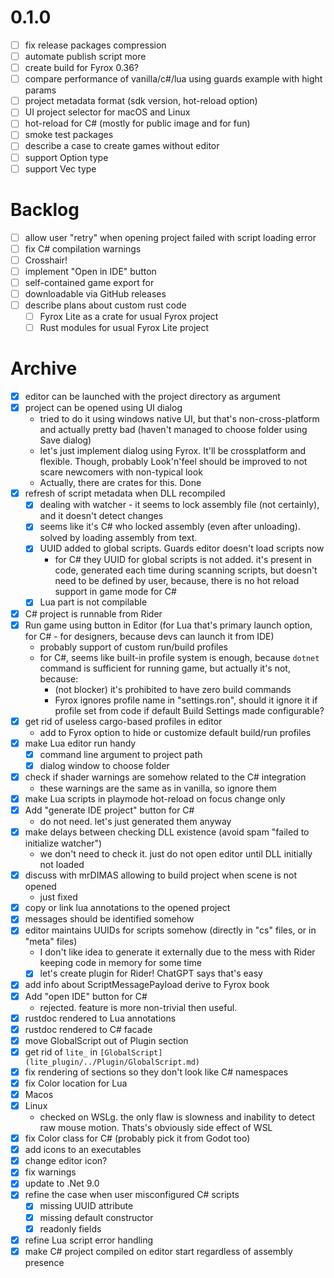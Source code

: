 # 0.1.0

* [ ] fix release packages compression
* [ ] automate publish script more
* [ ] create build for Fyrox 0.36?
* [ ] compare performance of vanilla/c#/lua using guards example with hight params
* [ ] project metadata format (sdk version, hot-reload option)
* [ ] UI project selector for macOS and Linux
* [ ] hot-reload for C# (mostly for public image and for fun)
* [ ] smoke test packages
* [ ] describe a case to create games without editor
* [ ] support Option type
* [ ] support Vec type

# Backlog

* [ ] allow user "retry" when opening project failed with script loading error
* [ ] fix C# compilation warnings
* [ ] Crosshair!
* [ ] implement "Open in IDE" button
* [ ] self-contained game export for
* [ ] downloadable via GitHub releases
* [ ] describe plans about custom rust code
    * [ ] Fyrox Lite as a crate for usual Fyrox project
    * [ ] Rust modules for usual Fyrox Lite project

# Archive

* [x] editor can be launched with the project directory as argument
* [x] project can be opened using UI dialog
    * tried to do it using windows native UI, but that's non-cross-platform and actually pretty bad (haven't managed to
      choose folder using Save dialog)
    * let's just implement dialog using Fyrox. It'll be crossplatform and flexible. Though, probably Look'n'feel should
      be improved to not scare newcomers with non-typical look
    * Actually, there are crates for this. Done
* [x] refresh of script metadata when DLL recompiled
    * [x] dealing with watcher - it seems to lock assembly file (not certainly), and it doesn't detect changes
    * [x] seems like it's C# who locked assembly (even after unloading). solved by loading assembly from text.
    * [x] UUID added to global scripts. Guards editor doesn't load scripts now
        * for C# they UUID for global scripts is not added. it's present in code, generated each time during scanning
          scripts, but doesn't need to be defined by user, because, there is no hot reload support in game mode for C#
    * [x] Lua part is not compilable
* [x] C# project is runnable from Rider
* [x] Run game using button in Editor (for Lua that's primary launch option, for C# - for designers, because devs can
  launch it from IDE)
    * probably support of custom run/build profiles
    * for C#, seems like built-in profile system is enough, because `dotnet` command is sufficient for running game, but
      actually it's not, because:
        * (not blocker) it's prohibited to have zero build commands
        * Fyrox ignores profile name in "settings.ron", should it ignore it if profile set from code if default Build
          Settings made configurable?
* [x] get rid of useless cargo-based profiles in editor
    * add to Fyrox option to hide or customize default build/run profiles
* [x] make Lua editor run handy
    * [x] command line argument to project path
    * [x] dialog window to choose folder
* [x] check if shader warnings are somehow related to the C# integration
    * these warnings are the same as in vanilla, so ignore them
* [x] make Lua scripts in playmode hot-reload on focus change only
* [x] Add "generate IDE project" button for C#
    * do not need. let's just generated them anyway
* [x] make delays between checking DLL existence (avoid spam "failed to initialize watcher")
    * we don't need to check it. just do not open editor until DLL initially not loaded
* [x] discuss with mrDIMAS allowing to build project when scene is not opened
    * just fixed
* [x] copy or link lua annotations to the opened project
* [x] messages should be identified somehow
* [x] editor maintains UUIDs for scripts somehow (directly in "cs" files, or in "meta" files)
    * I don't like idea to generate it externally due to the mess with Rider keeping code in memory for some time
    * [x] let's create plugin for Rider! ChatGPT says that's easy
* [x] add info about ScriptMessagePayload derive to Fyrox book
* [x] Add "open IDE" button for C#
    * rejected. feature is more non-trivial then useful.
* [x] rustdoc rendered to Lua annotations
* [x] rustdoc rendered to C# facade
* [x] move GlobalScript out of Plugin section
* [x] get rid of `lite_` in `[GlobalScript](lite_plugin/../Plugin/GlobalScript.md)`
* [x] fix rendering of sections so they don't look like C# namespaces
* [x] fix Color location for Lua
* [x] Macos
* [x] Linux
    * checked on WSLg. the only flaw is slowness and inability to detect raw mouse motion. Thats's obviously side effect
      of WSL
* [x] fix Color class for C# (probably pick it from Godot too)
* [x] add icons to an executables
* [x] change editor icon?
* [x] fix warnings
* [x] update to .Net 9.0
* [x] refine the case when user misconfigured C# scripts
    * [x] missing UUID attribute
    * [x] missing default constructor
    * [x] readonly fields
* [x] refine Lua script error handling
* [x] make C# project compiled on editor start regardless of assembly presence
